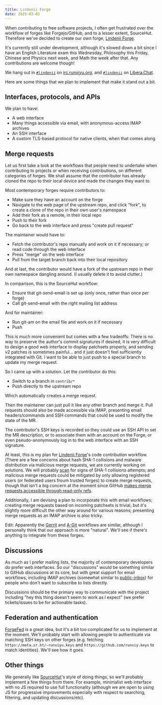 ```yaml
---
title: Lindenii Forge
date: 2025-03-03
---
```


When contributing to free software projects, I often get frustrated over the
workflow of forges like Forgejo/GitHub, and to a lesser extent, SourceHut.
Therefore we've decided to create our own forge,
[Lindenii Forge](https://lindenii.runxiyu.org/forge/).

It's currently still under development, although it's slowed down a bit since
I have an English Literature exam this Wednesday, Philosophy this Friday,
Chinese and Physics next week, and Math the week after that. Any contributions
are welcome though!

We hang out in [`#lindenii`](https://webirc.runxiyu.org/kiwiirc/#lindenii) on
[irc.runxiyu.org](https://irc.runxiyu.org), and
[`#lindenii`](https://web.libera.chat/#lindenii) on
[Libera.Chat](https://libera.chat).


Here are some things that we plan to implement that make it stand out a bit.

## Interfaces, protocols, and APIs

We plan to have:

* A web interface
* Many things accessible via email, with anonymous-access IMAP archives
* An SSH interface
* A custom TLS-based protocol for native clients, when that comes along

## Merge requests

Let us first take a look at the workflows that people need to undertake
when contributing to projects or when receiving contributions, on different
categories of forges. We shall assume that the contributor has already cloned
the repo to their local device and made the changes they want to.

Most contemporary forges require contributors to:

* Make sure they have an account on the forge
* Navigate to the web page of the upstream repo, and click "fork", to create a
  clone of the repo in their own user's namespace
* Add their fork as a remote, in their local repo
* Push to their fork
* Go back to the web interface and press "create pull request"

The maintainer would have to:

* Fetch the contributor's repo manually and work on it if necessary; or read
  code through the web interface
* Press "merge" on the web interface
* Pull from the target branch back into their local repository

And at last, the contributor would have a fork of the upstream repo in their
own namespace dangling around. (I usually delete it to avoid clutter.)

In comparison, this is the SourceHut workflow:

* Ensure that git-send-email is set up (only once, rather than once per forge)
* Call git-send-email with the right mailing list address

And for maintainer:

* Run git-am on the email file and work on it if necessary
* Push

This is much more convenient but comes with a few tradeoffs: There is no way to
preserve the author's commit signatures if desired, it is very difficult to
design a good web interface to display patchsets properly, and sending v2
patches is sometimes painful... and it just doesn't feel sufficiently
integrated with Git. I want to be able to just push to a special branch to
update my merge request.

So I came up with a solution. Let the contributor do this:

* Switch to a branch in `contrib/*`
* Push directly to the upstream repo

Which automatically creates a merge request.

Then the maintainer can just pull it like any other branch and merge it. Pull
requests should also be made accessible via IMAP, presenting email
headers/commands and SSH commands that could be used to modify the state of the
MR.

The contributor's SSH keys is recorded so they could use an SSH API to set the
MR description, or to associate them with an account on the Forge, or even
pseudo-anonymously log in to the web interface with an SSH signature.

At least, this is my plan for [Lindenii
Forge](https://lindenii.runxiyu.org/forge/)'s code contribution workflow.
(There are a few concerns about hash SHA-1 collisions and malware distribution
via malicious merge requests, we are currently working on solutions. We will
probably [scan](https://github.com/cr-marcstevens/sha1collisiondetection) for
signs of SHA-1 collisions attempts; and malicious merge requests could be
mitigated by only allowing registered users (or federated users froum trusted
forges) to create merge requests, though that isn't a big concern at the moment
since GitHub
[makes merge requests accessible through read-only refs](https://docs.github.com/en/pull-requests/collaborating-with-pull-requests/reviewing-changes-in-pull-requests/checking-out-pull-requests-locally).

Additionally, I am devising a plan to incorporate this with email workflows;
creating merge requests based on incoming patchsets is trivial, but it's
slightly more difficult the other way around for various reasons; presenting
merge requests as an IMAP archive is also tricky.

Edit: Apparently the
[Gerrit](https://gerrit-documentation.storage.googleapis.com/Documentation/3.11.1/user-upload.html)
and
[A-Git](https://forgejo.org/docs/latest/user/agit-support/)
workflows are similar, although I personally think that our approach is more
"natural". We'll see if there's anything to integrate from these forges.

## Discussions

As much as I prefer mailing lists, the majority of contemporary developers do
prefer web interfaces. So our "discussions" would be something similar to
GitHub discussions at its core, but with great support for email workflows,
including IMAP archives (somewhat similar to
[public-inbox](https://public-inbox.org)) for people who don't want to
subscribe to lists directly.

Discussions should be the primary way to communicate with the project including
"hey this thing doesn't seem to work as I expect" (we prefer tickets/issues to
be for actionable tasks).

## Federation and authentication

[ForgeFed](https://forgefed.org/) is a great idea, but it's a bit too
complicated for us to implement at the moment. We'll probably start with
allowing people to authenticate via matching SSH keys on other forges (e.g.
fetching `https://meta.sr.ht/~runxiyu.keys` and
`https://github.com/runxiy.keys` to match identities). We'll see how it goes.

## Other things

We generally like [SourceHut](https://sourcehut.org/)'s style of doing things,
so we'll probably implement a few things from there. For example, minimalist
web interface with no JS required to use full functionality (although we are
open to using JS for progressive improvements especially with respect to
searching, filtering, and updating discussions/etc).
